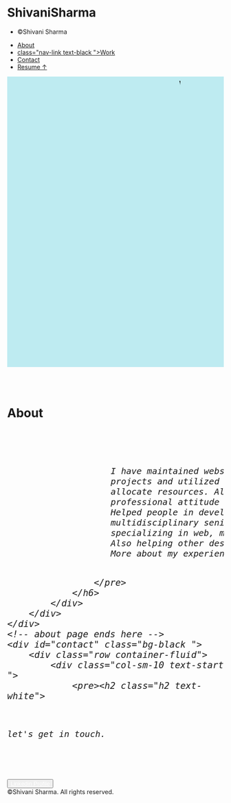 # ShivaniSharma
<!DOCTYPE html>
<html lang="en">

<head>
    <meta charset="UTF-8">
    <meta name="viewport" content="width=device-width, initial-scale=1.0">
    <link rel="stylesheet" href="https://cdn.jsdelivr.net/npm/bootstrap@5.3.3/dist/css/bootstrap.min.css">
    <title>Shivani Sharma</title>
</head>
<style>
    html {
        scroll-behavior: smooth;
    }

    @import url('https://fonts.googleapis.com/css2?family=Madimi+One&display=swap');

    body {
        font-family: system-ui, -apple-system, BlinkMacSystemFont, 'Segoe UI', Roboto, Oxygen, Ubuntu, Cantarell, 'Open Sans', 'Helvetica Neue', sans-serif;
    }

    .main {
        background-image: url("https://thumbs.dreamstime.com/b/business-woman-hold-banner-white-background-isolated-portrait-business-woman-hold-banner-white-background-isolated-portrait-thumb-121629447.jpg");
        background-repeat: no-repeat;
        background-size: cover;
        height: 676px;
    }

    #buton:hover {
        background-color: white;
        color: black;
    }
    #touchh{
        color: white;
    }
    #touchh:hover{
        color: black;
    }
</style>

<body>
    <nav class="navbar navbar-expand-sm bg-transparent ">
        <div class="container-fluid ">
            <ul class="nav ">
                <li class="nav-item navbar-brand ">&copy;Shivani Sharma</li>
            </ul>
            <ul class="nav nav-underline justify-content-end ">
                <li class="nav-item mx-3 "><a href="#about" class="nav-link text-black  ">About</a></li>
                <li class="nav-item mx-3"><a href="">
                        class="nav-link text-black ">Work</a></li>
                <li class="nav-item mx-3"><a href="#contact" class="nav-link text-black ">Contact</a></li>
                <li class="nav-item mx-3"><a
                        href="c:\Users\asus\Downloads\resume.html"
                        class="nav-link text-black ">Resume &ShortUpArrow;</a></li>
            </ul>
        </div>
    </nav>
    <div style="background-color: rgb(190, 235, 241);" class="main">
        <marquee behavior="sliding" direction="left" style="width: 80%; font-size: 40px; color: black;">Web Developer-
            Business Manager - Content Writer </marquee>
    </div>
    <!-- home page ends here -->
    <div id="about">
        <div class="row container-fluid container-sm ">
            <div class="col-sm-2 text-center pt-3 py-2"><br><br><br>
                <h1 class="h1 text-black">About</h1>
            </div>
            <div class="col-sm-10 text-center  ">
                <h6 class="display-6 text-dark" style="font-size: x-large;">
                    <pre style="overflow: hidden;"><br><br>
                    I have maintained websites using HTML,CSS,Bootstrap etc.in executing 
                    projects and utilized project management to track progress and 
                    allocate resources. Also, maintained a positive and 
                    professional attitude towards team members to achieve our goals.
                    Helped people in developing their Business-thinking and 
                    multidisciplinary senior product designer 
                    specializing in web, mobile, and app design.
                    Also helping other designers to build and grow their careers.
                    More about my experience is in my resume.
                        
                    </pre>
                </h6>
            </div>
        </div>
    </div>
    <!-- about page ends here -->
    <div id="contact" class="bg-black ">
        <div class="row container-fluid">
            <div class="col-sm-10 text-start ">
                <pre><h2 class="h2 text-white">
   let's get in touch.</h2></pre>
            </div>
            <div class="col-sm-2"><br>
                <button class="btn btn-lg btn-dark border-2 border-white rounded-pill mt-3 pt-2 " id="buton">
                    <a
                        href="https://www.linkedin.com/in/shivani-sharma-557b702ab/"
                        class="text-decoration-none " id="touchh">
                        Linkedin Profile
                    </a>
                </button>
            </div>
        </div>
        <div class="col-sm-4 text-white mx-4 pb-2 px-5 "> &copy;Shivani Sharma. All rights reserved.</div>
    </div>
</body>

</html
